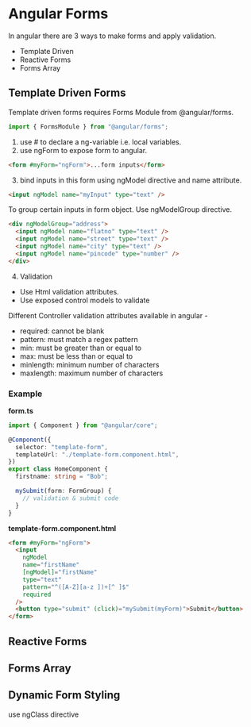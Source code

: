 # Angular Forms

In angular there are 3 ways to make forms and apply validation.

- Template Driven
- Reactive Forms
- Forms Array

## Template Driven Forms

Template driven forms requires Forms Module from @angular/forms.

```typescript
import { FormsModule } from "@angular/forms";
```

1. use # to declare a ng-variable i.e. local variables.
2. use ngForm to expose form to angular.

```html
<form #myForm="ngForm">...form inputs</form>
```

3. bind inputs in this form using ngModel directive and name attribute.

```html
<input ngModel name="myInput" type="text" />
```

To group certain inputs in form object. Use ngModelGroup directive.

```html
<div ngModelGroup="address">
  <input ngModel name="flatno" type="text" />
  <input ngModel name="street" type="text" />
  <input ngModel name="city" type="text" />
  <input ngModel name="pincode" type="number" />
</div>
```

4. Validation

- Use Html validation attributes.
- Use exposed control models to validate

Different Controller validation attributes available in angular -

- required: cannot be blank
- pattern: must match a regex pattern
- min: must be greater than or equal to
- max: must be less than or equal to
- minlength: minimum number of characters
- maxlength: maximum number of characters

### Example

**form.ts**

```typescript
import { Component } from "@angular/core";

@Component({
  selector: "template-form",
  templateUrl: "./template-form.component.html",
})
export class HomeComponent {
  firstname: string = "Bob";

  mySubmit(form: FormGroup) {
    // validation & submit code
  }
}
```

**template-form.component.html**

```html
<form #myForm="ngForm">
  <input
    ngModel
    name="firstName"
    [ngModel]="firstName"
    type="text"
    pattern="^([A-Z][a-z ])+[^ ]$"
    required
  />
  <button type="submit" (click)="mySubmit(myForm)">Submit</button>
</form>
```

## Reactive Forms

## Forms Array

## Dynamic Form Styling

use ngClass directive
